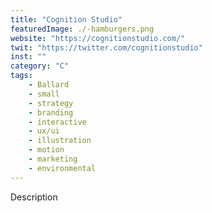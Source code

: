 ```yaml
---
title: "Cognition Studio"
featuredImage: ./-hamburgers.png
website: "https://cognitionstudio.com/"
twit: "https://twitter.com/cognitionstudio"
inst: ""
category: "C"
tags:
    - Ballard
    - small
    - strategy
    - branding
    - interactive
    - ux/ui
    - illustration
    - motion
    - marketing
    - environmental
---
```


Description
